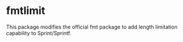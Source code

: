 # fmtlimit
 This package modifies the official fmt package to add length limitation capability to Sprint/Sprintf.
